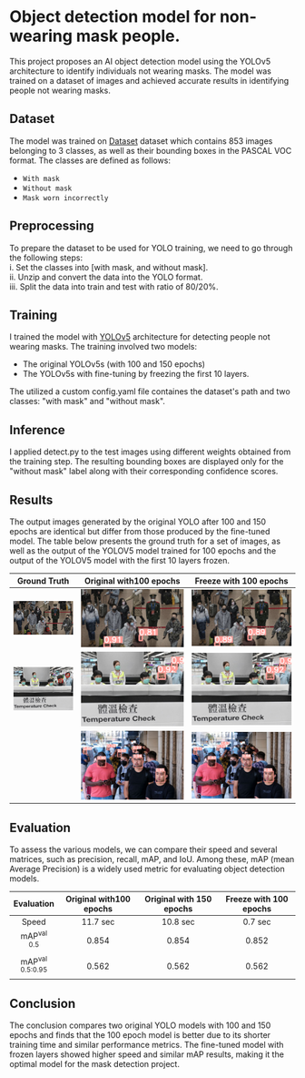 # Object detection model for non-wearing mask people.     
This project proposes an AI object detection model using the YOLOv5 architecture to identify individuals not wearing masks. The model was trained on a dataset of images and achieved accurate results in identifying people not wearing masks.


## Dataset
The model was trained on [Dataset](https://www.kaggle.com/andrewmvd/face-mask-detection) dataset which contains 853 images belonging to 3 classes, as well as their bounding boxes in the PASCAL VOC format. The classes are defined as follows:
* `With mask`
* `Without mask`
* `Mask worn incorrectly`

## Preprocessing
To prepare the dataset to be used for YOLO training, we need to go through the following steps:
<br>
i. Set the classes into [with mask, and without mask].
<br>
ii. Unzip and convert the data into the YOLO format.
<br>
iii. Split the data into train and test with ratio of 80/20%. 


## Training
I trained the model with [YOLOv5](https://github.com/ultralytics/yolov5) architecture for detecting people not wearing masks. The training involved two models:
* The original YOLOv5s (with 100 and 150 epochs) 
* The YOLOv5s with fine-tuning by freezing the first 10 layers. 

The utilized a custom config.yaml file containes the dataset's path and two classes: "with mask" and "without mask".

## Inference
 I applied detect.py to the test images using different weights obtained from the training step. The resulting bounding boxes are displayed only for the "without mask" label along with their corresponding confidence scores.

 ## Results
 The output images generated by the original YOLO after 100 and 150 epochs are identical but differ from those produced by the fine-tuned model. 
The table below presents the ground truth for a set of images, as well as the output of the YOLOV5 model trained for 100 epochs and the output of the YOLOV5 model with the first 10 layers frozen.

| Ground Truth | Original with100 epochs | Freeze with 100 epochs | 
| :-: | :-: |:-: |
| ![](fig/ground_truth/output_49.png) | ![](fig/inference/original/maksssksksss49.png) | ![](fig/inference/freez/maksssksksss49.png) | 
| ![](fig/ground_truth/output_119.png) | ![](fig/inference/original/maksssksksss119.png) | ![](fig/inference/freez/maksssksksss119.png)| 
| ![]() | ![](fig/test_output.png) | ![](fig/test_output_freez_100.png)| 


## Evaluation
To assess the various models, we can compare their speed and several matrices, such as precision, recall, mAP, and IoU. Among these, mAP (mean Average Precision) is a widely used metric for evaluating object detection models. 

| Evaluation | Original with100 epochs | Original with 150 epochs | Freeze with 100 epochs | 
| :-: | :-: | :-: | :-: | 
| Speed | 11.7 sec | 10.8 sec | 0.7 sec | 
| mAP<sup>val<br>0.5  | 0.854 | 0.854 | 0.852 |  
| mAP<sup>val<br>0.5:0.95 | 0.562 | 0.562 | 0.562 | 

## Conclusion
The conclusion compares two original YOLO models with 100 and 150 epochs and finds that the 100 epoch model is better due to its shorter training time and similar performance metrics. The fine-tuned model with frozen layers showed higher speed and similar mAP results, making it the optimal model for the mask detection project.
